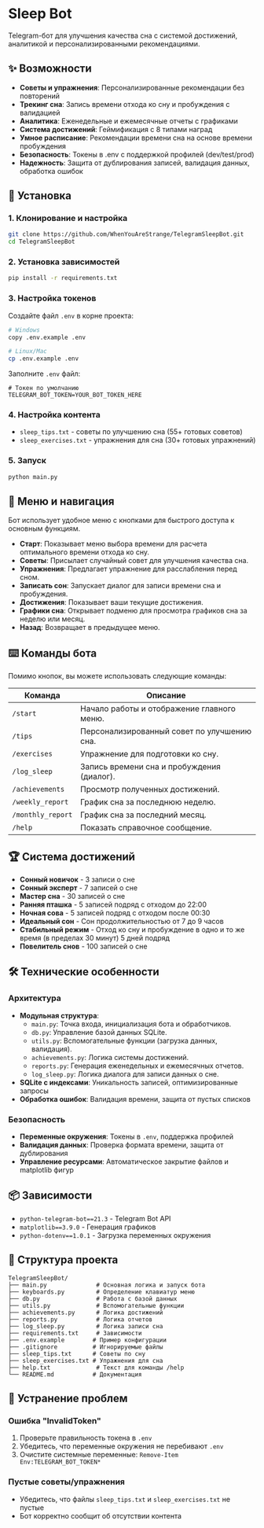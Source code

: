 # Sleep Bot
Telegram-бот для улучшения качества сна с системой достижений, аналитикой и персонализированными рекомендациями.

## ✨ Возможности
- **Советы и упражнения**: Персонализированные рекомендации без повторений
- **Трекинг сна**: Запись времени отхода ко сну и пробуждения с валидацией
- **Аналитика**: Еженедельные и ежемесячные отчеты с графиками
- **Система достижений**: Геймификация с 8 типами наград
- **Умное расписание**: Рекомендации времени сна на основе времени пробуждения
- **Безопасность**: Токены в .env с поддержкой профилей (dev/test/prod)
- **Надежность**: Защита от дублирования записей, валидация данных, обработка ошибок

## 🚀 Установка

### 1. Клонирование и настройка
```bash
git clone https://github.com/WhenYouAreStrange/TelegramSleepBot.git
cd TelegramSleepBot
```

### 2. Установка зависимостей
```bash
pip install -r requirements.txt
```

### 3. Настройка токенов
Создайте файл `.env` в корне проекта:
```bash
# Windows
copy .env.example .env

# Linux/Mac
cp .env.example .env
```

Заполните `.env` файл:
```env
# Токен по умолчанию
TELEGRAM_BOT_TOKEN=YOUR_BOT_TOKEN_HERE
```

### 4. Настройка контента
- `sleep_tips.txt` - советы по улучшению сна (55+ готовых советов)
- `sleep_exercises.txt` - упражнения для сна (30+ готовых упражнений)

### 5. Запуск
```bash
python main.py
```

## 📱 Меню и навигация

Бот использует удобное меню с кнопками для быстрого доступа к основным функциям.

- **Старт**: Показывает меню выбора времени для расчета оптимального времени отхода ко сну.
- **Советы**: Присылает случайный совет для улучшения качества сна.
- **Упражнения**: Предлагает упражнение для расслабления перед сном.
- **Записать сон**: Запускает диалог для записи времени сна и пробуждения.
- **Достижения**: Показывает ваши текущие достижения.
- **Графики сна**: Открывает подменю для просмотра графиков сна за неделю или месяц.
- **Назад**: Возвращает в предыдущее меню.

## ⌨️ Команды бота

Помимо кнопок, вы можете использовать следующие команды:

| Команда | Описание |
|---------|----------|
| `/start` | Начало работы и отображение главного меню. |
| `/tips` | Персонализированный совет по улучшению сна. |
| `/exercises` | Упражнение для подготовки ко сну. |
| `/log_sleep` | Запись времени сна и пробуждения (диалог). |
| `/achievements` | Просмотр полученных достижений. |
| `/weekly_report` | График сна за последнюю неделю. |
| `/monthly_report` | График сна за последний месяц. |
| `/help` | Показать справочное сообщение. |

## 🏆 Система достижений

- **Сонный новичок** - 3 записи о сне
- **Сонный эксперт** - 7 записей о сне
- **Мастер сна** - 30 записей о сне
- **Ранняя пташка** - 5 записей подряд с отходом до 22:00
- **Ночная сова** - 5 записей подряд с отходом после 00:30
- **Идеальный сон** - Сон продолжительностью от 7 до 9 часов
- **Стабильный режим** - Отход ко сну и пробуждение в одно и то же время (в пределах 30 минут) 5 дней подряд
- **Повелитель снов** - 100 записей о сне

## 🛠 Технические особенности

### Архитектура
- **Модульная структура**: 
  - `main.py`: Точка входа, инициализация бота и обработчиков.
  - `db.py`: Управление базой данных SQLite.
  - `utils.py`: Вспомогательные функции (загрузка данных, валидация).
  - `achievements.py`: Логика системы достижений.
  - `reports.py`: Генерация еженедельных и ежемесячных отчетов.
  - `log_sleep.py`: Логика диалога для записи данных о сне.
- **SQLite с индексами**: Уникальность записей, оптимизированные запросы
- **Обработка ошибок**: Валидация времени, защита от пустых списков

### Безопасность
- **Переменные окружения**: Токены в `.env`, поддержка профилей
- **Валидация данных**: Проверка формата времени, защита от дублирования
- **Управление ресурсами**: Автоматическое закрытие файлов и matplotlib фигур

## 📦 Зависимости

- `python-telegram-bot==21.3` - Telegram Bot API
- `matplotlib==3.9.0` - Генерация графиков
- `python-dotenv==1.0.1` - Загрузка переменных окружения

## 🔧 Структура проекта

```
TelegramSleepBot/
├── main.py              # Основная логика и запуск бота
├── keyboards.py         # Определение клавиатур меню
├── db.py                # Работа с базой данных
├── utils.py             # Вспомогательные функции
├── achievements.py      # Логика достижений
├── reports.py           # Логика отчетов
├── log_sleep.py         # Логика записи сна
├── requirements.txt     # Зависимости
├── .env.example        # Пример конфигурации
├── .gitignore          # Игнорируемые файлы
├── sleep_tips.txt      # Советы по сну
├── sleep_exercises.txt # Упражнения для сна
├── help.txt             # Текст для команды /help
└── README.md           # Документация
```

## 🚨 Устранение проблем

### Ошибка "InvalidToken"
1. Проверьте правильность токена в `.env`
2. Убедитесь, что переменные окружения не перебивают `.env`
3. Очистите системные переменные: `Remove-Item Env:TELEGRAM_BOT_TOKEN*`

### Пустые советы/упражнения
- Убедитесь, что файлы `sleep_tips.txt` и `sleep_exercises.txt` не пустые
- Бот корректно сообщит об отсутствии контента
